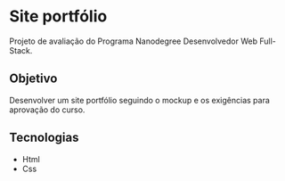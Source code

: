 # Site portfólio
Projeto de avaliação do Programa Nanodegree Desenvolvedor Web Full-Stack.

## Objetivo
Desenvolver um site portfólio seguindo o mockup e os exigências para aprovação do curso.

## Tecnologias
- Html
- Css

